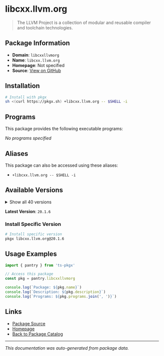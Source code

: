 # libcxx.llvm.org

> The LLVM Project is a collection of modular and reusable compiler and toolchain technologies.

## Package Information

- **Domain**: `libcxxllvmorg`
- **Name**: `libcxx.llvm.org`
- **Homepage**: Not specified
- **Source**: [View on GitHub](https://github.com/pkgxdev/pantry/tree/main/projects/libcxx.llvm.org/package.yml)

## Installation

```bash
# Install with pkgx
sh <(curl https://pkgx.sh) +libcxx.llvm.org -- $SHELL -i
```

## Programs

This package provides the following executable programs:

*No programs specified*

## Aliases

This package can also be accessed using these aliases:

- `+libcxx.llvm.org -- $SHELL -i`

## Available Versions

<details>
<summary>Show all 40 versions</summary>

- `20.1.6`, `20.1.5`, `20.1.4`, `20.1.3`, `20.1.2`
- `20.1.1`, `20.1.0`, `19.1.7`, `19.1.6`, `19.1.5`
- `19.1.4`, `19.1.3`, `19.1.2`, `19.1.1`, `19.1.0`
- `18.1.8`, `18.1.7`, `18.1.6`, `18.1.4`, `18.1.3`
- `18.1.2`, `18.1.1`, `17.0.6`, `17.0.5`, `17.0.4`
- `17.0.3`, `17.0.2`, `17.0.1`, `16.0.6`, `16.0.5`
- `16.0.4`, `16.0.3`, `16.0.2`, `16.0.1`, `15.0.7`
- `15.0.6`, `14.0.6`, `14.0.3`, `13.0.1`, `12.0.1`

</details>

**Latest Version**: `20.1.6`

### Install Specific Version

```bash
# Install specific version
pkgx libcxx.llvm.org@20.1.6
```

## Usage Examples

```typescript
import { pantry } from 'ts-pkgx'

// Access this package
const pkg = pantry.libcxxllvmorg

console.log(`Package: ${pkg.name}`)
console.log(`Description: ${pkg.description}`)
console.log(`Programs: ${pkg.programs.join(', ')}`)
```

## Links

- [Package Source](https://github.com/pkgxdev/pantry/tree/main/projects/libcxx.llvm.org/package.yml)
- [Homepage](#)
- [Back to Package Catalog](../package-catalog.md)

---

*This documentation was auto-generated from package data.*
